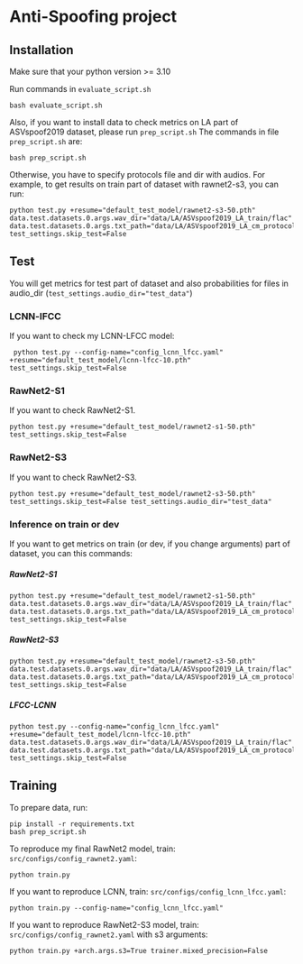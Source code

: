 # Anti-Spoofing project


## Installation

Make sure that your python version >= 3.10

Run commands in `evaluate_script.sh`
```shell 
bash evaluate_script.sh
```

Also, if you want to install data to check metrics on LA part of ASVspoof2019 dataset, please run `prep_script.sh`
The commands in file `prep_script.sh` are: 

```shell
bash prep_script.sh
```

Otherwise, you have to specify protocols file and dir with audios. For example, to get results on train part of dataset with rawnet2-s3, you can run: 

```shell
python test.py +resume="default_test_model/rawnet2-s3-50.pth" data.test.datasets.0.args.wav_dir="data/LA/ASVspoof2019_LA_train/flac" data.test.datasets.0.args.txt_path="data/LA/ASVspoof2019_LA_cm_protocols/ASVspoof2019.LA.cm.train.trn.txt" test_settings.skip_test=False
```
## Test

You will get metrics for test part of dataset and also probabilities for files in audio_dir (`test_settings.audio_dir="test_data"`)

### LCNN-lFCC

If you want to check my LCNN-LFCC model: 
```shell
 python test.py --config-name="config_lcnn_lfcc.yaml" +resume="default_test_model/lcnn-lfcc-10.pth" test_settings.skip_test=False
```

### RawNet2-S1
If you want to check RawNet2-S1. 
```shell
python test.py +resume="default_test_model/rawnet2-s1-50.pth" test_settings.skip_test=False
```

### RawNet2-S3
If you want to check RawNet2-S3. 
```shell
python test.py +resume="default_test_model/rawnet2-s3-50.pth" test_settings.skip_test=False test_settings.audio_dir="test_data"
```
### Inference on train or dev

If you want to get metrics on train (or dev, if you change arguments) part of dataset, you can this commands:
##### RawNet2-S1
```shell
python test.py +resume="default_test_model/rawnet2-s1-50.pth" data.test.datasets.0.args.wav_dir="data/LA/ASVspoof2019_LA_train/flac" data.test.datasets.0.args.txt_path="data/LA/ASVspoof2019_LA_cm_protocols/ASVspoof2019.LA.cm.train.trn.txt" test_settings.skip_test=False 
```

##### RawNet2-S3
```shell
python test.py +resume="default_test_model/rawnet2-s3-50.pth" data.test.datasets.0.args.wav_dir="data/LA/ASVspoof2019_LA_train/flac" data.test.datasets.0.args.txt_path="data/LA/ASVspoof2019_LA_cm_protocols/ASVspoof2019.LA.cm.train.trn.txt" test_settings.skip_test=False 
```
##### LFCC-LCNN
```shell
python test.py --config-name="config_lcnn_lfcc.yaml" +resume="default_test_model/lcnn-lfcc-10.pth"  data.test.datasets.0.args.wav_dir="data/LA/ASVspoof2019_LA_train/flac" data.test.datasets.0.args.txt_path="data/LA/ASVspoof2019_LA_cm_protocols/ASVspoof2019.LA.cm.train.trn.txt" test_settings.skip_test=False
```
## Training
To prepare data, run: 
```shell
pip install -r requirements.txt
bash prep_script.sh
```

To reproduce my final RawNet2 model, train: `src/configs/config_rawnet2.yaml`: 
```shell
python train.py
```
If you want to reproduce LCNN, train: `src/configs/config_lcnn_lfcc.yaml`:
```shell
python train.py --config-name="config_lcnn_lfcc.yaml"
```
If you want to reproduce RawNet2-S3 model, train: `src/configs/config_rawnet2.yaml` with s3 arguments:
```shell
python train.py +arch.args.s3=True trainer.mixed_precision=False
```
